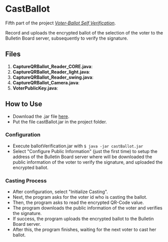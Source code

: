 # CastBallot
Fifth part of the project [*Voter-Ballot Self Verification*](www.cjgomez.cl).

Record and uploads the encrypted ballot of the selection of the voter to the Bulletin Board server, subsequently to verify the signature.

## Files
1. **CaptureQRBallot_Reader_CORE.java**:
2. **CaptureQRBallot_Reader_light.java**:
3. **CaptureQRBallot_Reader_swing.java**:
4. **CaptureQRBallot_Camera.java**:
5. **VoterPublicKey.java**:

## How to Use
* Download the .jar file [here](http://www.cjgomez.cl).
* Put the file castBallot.jar in the project folder.

### Configuration
* Execute ballotVerification.jar with `$ java -jar castBallot.jar`
* Select "Configure Public Information" (just the first time) to setup the address of the Bulletin Board server where will be downloaded the public information of the voter to verify the signature, and uploaded the encrypted ballot.

### Casting Process
* After configuration, select "Initialize Casting".
* Next, the program asks for the voter id who is casting the ballot.
* Then, the program asks to read the encrypted QR-Code value.
* The program downloads the public information of the voter and verifies the signature. 
* If success, the program uploads the encrypted ballot to the Bulletin Board server.
* After this, the program finishes, waiting for the next voter to cast her ballot.